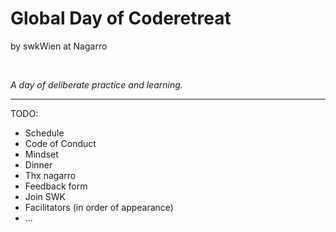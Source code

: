 # Global Day of Coderetreat

by swkWien at Nagarro

<br>

*A day of deliberate practice and learning.*

---

TODO:
- Schedule
- Code of Conduct
- Mindset
- Dinner
- Thx nagarro
- Feedback form
- Join SWK
- Facilitators (in order of appearance)
- ...
